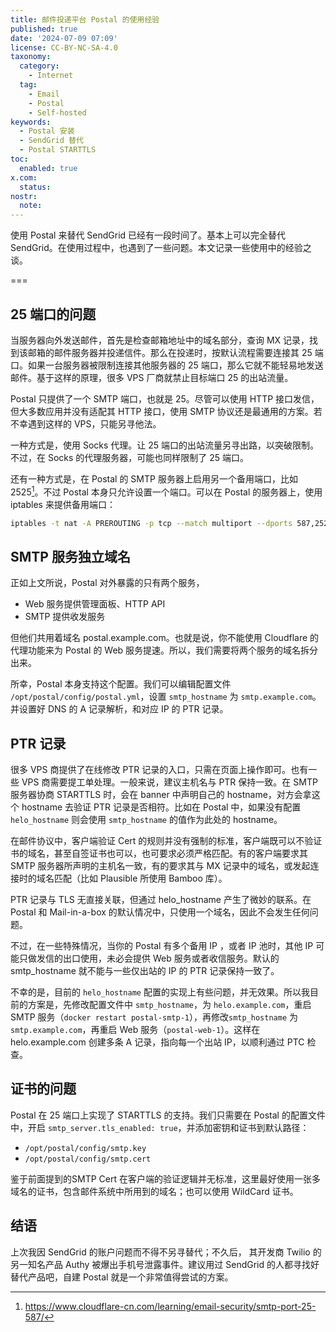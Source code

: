 ```yaml
---
title: 邮件投递平台 Postal 的使用经验 
published: true
date: '2024-07-09 07:09'
license: CC-BY-NC-SA-4.0
taxonomy:
  category:
    - Internet
  tag:
    - Email
    - Postal
    - Self-hosted
keywords: 
  - Postal 安装
  - SendGrid 替代
  - Postal STARTTLS
toc:
  enabled: true
x.com:
  status: 
nostr:
  note: 
---
```


使用 Postal 来替代 SendGrid 已经有一段时间了。基本上可以完全替代 SendGrid。在使用过程中，也遇到了一些问题。本文记录一些使用中的经验之谈。

===

## 25 端口的问题

当服务器向外发送邮件，首先是检查邮箱地址中的域名部分，查询 MX 记录，找到该邮箱的邮件服务器并投递信件。那么在投递时，按默认流程需要连接其 25 端口。如果一台服务器被限制连接其他服务器的 25 端口，那么它就不能轻易地发送邮件。基于这样的原理，很多 VPS 厂商就禁止目标端口 25 的出站流量。

Postal 只提供了一个 SMTP 端口，也就是 25。尽管可以使用 HTTP 接口发信，但大多数应用并没有适配其 HTTP 接口，使用 SMTP 协议还是最通用的方案。若不幸遇到这样的 VPS，只能另寻他法。

一种方式是，使用 Socks 代理。让 25 端口的出站流量另寻出路，以突破限制。不过，在 Socks 的代理服务器，可能也同样限制了 25 端口。

还有一种方式是，在 Postal 的 SMTP 服务器上启用另一个备用端口，比如 2525[^cloudflare-2525]。不过 Postal 本身只允许设置一个端口。可以在 Postal 的服务器上，使用 iptables 来提供备用端口：

```bash
iptables -t nat -A PREROUTING -p tcp --match multiport --dports 587,2525 -j REDIRECT --to-ports 25
```

## SMTP 服务独立域名

正如上文所说，Postal 对外暴露的只有两个服务，

* Web 服务提供管理面板、HTTP API
* SMTP 提供收发服务

但他们共用着域名 postal.example.com。也就是说，你不能使用 Cloudflare 的代理功能来为 Postal 的 Web 服务提速。所以，我们需要将两个服务的域名拆分出来。

所幸，Postal 本身支持这个配置。我们可以编辑配置文件 `/opt/postal/config/postal.yml`，设置 `smtp_hostname` 为 `smtp.example.com`。并设置好 DNS 的 A 记录解析，和对应 IP 的 PTR 记录。

## PTR 记录

很多 VPS 商提供了在线修改 PTR 记录的入口，只需在页面上操作即可。也有一些 VPS 商需要提工单处理。一般来说，建议主机名与 PTR 保持一致。在 SMTP 服务器协商 STARTTLS 时，会在 banner 中声明自己的 hostname，对方会拿这个 hostname 去验证 PTR 记录是否相符。比如在 Postal 中，如果没有配置 `helo_hostname` 则会使用 `smtp_hostname` 的值作为此处的 hostname。

在邮件协议中，客户端验证 Cert 的规则并没有强制的标准，客户端既可以不验证书的域名，甚至自签证书也可以，也可要求必须严格匹配。有的客户端要求其 SMTP 服务器所声明的主机名一致，有的要求其与 MX 记录中的域名，或发起连接时的域名匹配（比如 Plausible 所使用 Bamboo 库）。

PTR 记录与 TLS 无直接关联，但通过 helo_hostname 产生了微妙的联系。在 Postal 和 Mail-in-a-box 的默认情况中，只使用一个域名，因此不会发生任何问题。

不过，在一些特殊情况，当你的 Postal 有多个备用 IP ，或者 IP 池时，其他 IP 可能只做发信的出口使用，未必会提供 Web 服务或者收信服务。默认的 smtp_hostname 就不能与一些仅出站的 IP 的 PTR 记录保持一致了。

不幸的是，目前的 `helo_hostname` 配置的实现上有些问题，并无效果。所以我目前的方案是，先修改配置文件中 `smtp_hostname`，为 `helo.example.com`，重启 SMTP 服务（`docker restart postal-smtp-1`），再修改`smtp_hostname` 为 `smtp.example.com`，再重启 Web 服务（`postal-web-1`）。这样在 helo.example.com 创建多条 A 记录，指向每一个出站 IP，以顺利通过 PTC 检查。

## 证书的问题

Postal 在 25 端口上实现了 STARTTLS 的支持。我们只需要在 Postal 的配置文件中，开启 `smtp_server.tls_enabled: true`，并添加密钥和证书到默认路径：

* `/opt/postal/config/smtp.key`
* `/opt/postal/config/smtp.cert`

鉴于前面提到的SMTP Cert 在客户端的验证逻辑并无标准，这里最好使用一张多域名的证书，包含邮件系统中所用到的域名；也可以使用 WildCard 证书。

## 结语

上次我因 SendGrid 的账户问题而不得不另寻替代；不久后， 其开发商 Twilio 的另一知名产品 Authy 被爆出手机号泄露事件。建议用过 SendGrid 的人都寻找好替代产品吧，自建 Postal 就是一个非常值得尝试的方案。

[^cloudflare-2525]: https://www.cloudflare-cn.com/learning/email-security/smtp-port-25-587/
